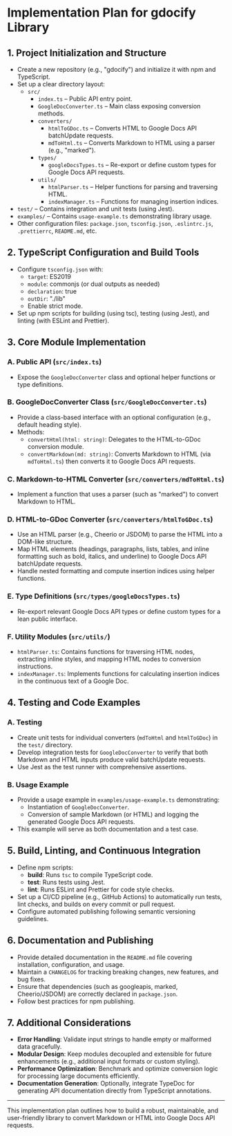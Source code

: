 # Implementation Plan for gdocify Library

## 1. Project Initialization and Structure

- Create a new repository (e.g., "gdocify") and initialize it with npm and TypeScript.
- Set up a clear directory layout:
  - `src/`
    - `index.ts` – Public API entry point.
    - `GoogleDocConverter.ts` – Main class exposing conversion methods.
    - `converters/`
      - `htmlToGDoc.ts` – Converts HTML to Google Docs API batchUpdate requests.
      - `mdToHtml.ts` – Converts Markdown to HTML using a parser (e.g., "marked").
    - `types/`
      - `googleDocsTypes.ts` – Re-export or define custom types for Google Docs API requests.
    - `utils/`
      - `htmlParser.ts` – Helper functions for parsing and traversing HTML.
      - `indexManager.ts` – Functions for managing insertion indices.
- `test/` – Contains integration and unit tests (using Jest).
- `examples/` – Contains `usage-example.ts` demonstrating library usage.
- Other configuration files: `package.json`, `tsconfig.json`, `.eslintrc.js`, `.prettierrc`, `README.md`, etc.

## 2. TypeScript Configuration and Build Tools

- Configure `tsconfig.json` with:
  - `target`: ES2019
  - `module`: commonjs (or dual outputs as needed)
  - `declaration`: true
  - `outDir`: "./lib"
  - Enable strict mode.
- Set up npm scripts for building (using tsc), testing (using Jest), and linting (with ESLint and Prettier).

## 3. Core Module Implementation

### A. Public API (`src/index.ts`)
- Expose the `GoogleDocConverter` class and optional helper functions or type definitions.

### B. GoogleDocConverter Class (`src/GoogleDocConverter.ts`)
- Provide a class-based interface with an optional configuration (e.g., default heading style).
- Methods:
  - `convertHtml(html: string)`: Delegates to the HTML-to-GDoc conversion module.
  - `convertMarkdown(md: string)`: Converts Markdown to HTML (via `mdToHtml.ts`) then converts it to Google Docs API requests.

### C. Markdown-to-HTML Converter (`src/converters/mdToHtml.ts`)
- Implement a function that uses a parser (such as "marked") to convert Markdown to HTML.

### D. HTML-to-GDoc Converter (`src/converters/htmlToGDoc.ts`)
- Use an HTML parser (e.g., Cheerio or JSDOM) to parse the HTML into a DOM-like structure.
- Map HTML elements (headings, paragraphs, lists, tables, and inline formatting such as bold, italics, and underline) to Google Docs API batchUpdate requests.
- Handle nested formatting and compute insertion indices using helper functions.

### E. Type Definitions (`src/types/googleDocsTypes.ts`)
- Re-export relevant Google Docs API types or define custom types for a lean public interface.

### F. Utility Modules (`src/utils/`)
- `htmlParser.ts`: Contains functions for traversing HTML nodes, extracting inline styles, and mapping HTML nodes to conversion instructions.
- `indexManager.ts`: Implements functions for calculating insertion indices in the continuous text of a Google Doc.

## 4. Testing and Code Examples

### A. Testing
- Create unit tests for individual converters (`mdToHtml` and `htmlToGDoc`) in the `test/` directory.
- Develop integration tests for `GoogleDocConverter` to verify that both Markdown and HTML inputs produce valid batchUpdate requests.
- Use Jest as the test runner with comprehensive assertions.

### B. Usage Example
- Provide a usage example in `examples/usage-example.ts` demonstrating:
  - Instantiation of `GoogleDocConverter`.
  - Conversion of sample Markdown (or HTML) and logging the generated Google Docs API requests.
- This example will serve as both documentation and a test case.

## 5. Build, Linting, and Continuous Integration

- Define npm scripts:
  - **build**: Runs `tsc` to compile TypeScript code.
  - **test**: Runs tests using Jest.
  - **lint**: Runs ESLint and Prettier for code style checks.
- Set up a CI/CD pipeline (e.g., GitHub Actions) to automatically run tests, lint checks, and builds on every commit or pull request.
- Configure automated publishing following semantic versioning guidelines.

## 6. Documentation and Publishing

- Provide detailed documentation in the `README.md` file covering installation, configuration, and usage.
- Maintain a `CHANGELOG` for tracking breaking changes, new features, and bug fixes.
- Ensure that dependencies (such as googleapis, marked, Cheerio/JSDOM) are correctly declared in `package.json`.
- Follow best practices for npm publishing.

## 7. Additional Considerations

- **Error Handling**: Validate input strings to handle empty or malformed data gracefully.
- **Modular Design**: Keep modules decoupled and extensible for future enhancements (e.g., additional input formats or custom styling).
- **Performance Optimization**: Benchmark and optimize conversion logic for processing large documents efficiently.
- **Documentation Generation**: Optionally, integrate TypeDoc for generating API documentation directly from TypeScript annotations.

---

This implementation plan outlines how to build a robust, maintainable, and user-friendly library to convert Markdown or HTML into Google Docs API requests.